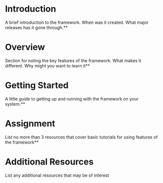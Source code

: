 # Introduction
A brief introduction to the framework. When was it created. What major releases has it gone through.**


# Overview
Section for noting the key features of the framework. What makes it different. Why might you want to learn it**


# Getting Started
A little guide to getting up and running with the framework on your system.**


# Assignment
List no more than 3 resources that cover basic tutorials for using features of the framework**


# Additional Resources
List any additional resources that may be of interest
